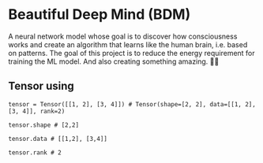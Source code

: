 # Beautiful Deep Mind (BDM)

A neural network model whose goal is to discover how consciousness works and create an algorithm that learns like the human brain, i.e. based on patterns. The goal of this project is to reduce the energy requirement for training the ML model. And also creating something amazing. 🚀🤠

## Tensor using

`tensor = Tensor([[1, 2], [3, 4]]) # Tensor(shape=[2, 2], data=[[1, 2], [3, 4]], rank=2)`

`tensor.shape # [2,2]`

`tensor.data # [[1,2], [3,4]]`

`tensor.rank # 2`